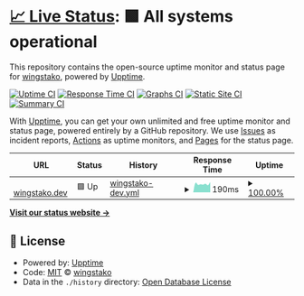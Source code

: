 # [📈 Live Status](https://wingstako.github.io/upptime): <!--live status--> **🟩 All systems operational**

This repository contains the open-source uptime monitor and status page for [wingstako](https://wingstako.github.io/upptime), powered by [Upptime](https://github.com/upptime/upptime).

[![Uptime CI](https://github.com/wingstako/upptime/workflows/Uptime%20CI/badge.svg)](https://github.com/wingstako/upptime/actions?query=workflow%3A%22Uptime+CI%22)
[![Response Time CI](https://github.com/wingstako/upptime/workflows/Response%20Time%20CI/badge.svg)](https://github.com/wingstako/upptime/actions?query=workflow%3A%22Response+Time+CI%22)
[![Graphs CI](https://github.com/wingstako/upptime/workflows/Graphs%20CI/badge.svg)](https://github.com/wingstako/upptime/actions?query=workflow%3A%22Graphs+CI%22)
[![Static Site CI](https://github.com/wingstako/upptime/workflows/Static%20Site%20CI/badge.svg)](https://github.com/wingstako/upptime/actions?query=workflow%3A%22Static+Site+CI%22)
[![Summary CI](https://github.com/wingstako/upptime/workflows/Summary%20CI/badge.svg)](https://github.com/wingstako/upptime/actions?query=workflow%3A%22Summary+CI%22)

With [Upptime](https://upptime.js.org), you can get your own unlimited and free uptime monitor and status page, powered entirely by a GitHub repository. We use [Issues](https://github.com/wingstako/upptime/issues) as incident reports, [Actions](https://github.com/wingstako/upptime/actions) as uptime monitors, and [Pages](https://wingstako.github.io/upptime) for the status page.

<!--start: status pages-->
<!-- This summary is generated by Upptime (https://github.com/upptime/upptime) -->
<!-- Do not edit this manually, your changes will be overwritten -->
<!-- prettier-ignore -->
| URL | Status | History | Response Time | Uptime |
| --- | ------ | ------- | ------------- | ------ |
| <img alt="" src="https://icons.duckduckgo.com/ip3/wingstako.dev.ico" height="13"> [wingstako.dev](https://wingstako.dev) | 🟩 Up | [wingstako-dev.yml](https://github.com/wingstako/upptime/commits/HEAD/history/wingstako-dev.yml) | <details><summary><img alt="Response time graph" src="./graphs/wingstako-dev/response-time-week.png" height="20"> 190ms</summary><br><a href="https://wingstako.github.io/upptime/history/wingstako-dev"><img alt="Response time 135" src="https://img.shields.io/endpoint?url=https%3A%2F%2Fraw.githubusercontent.com%2Fwingstako%2Fupptime%2FHEAD%2Fapi%2Fwingstako-dev%2Fresponse-time.json"></a><br><a href="https://wingstako.github.io/upptime/history/wingstako-dev"><img alt="24-hour response time 263" src="https://img.shields.io/endpoint?url=https%3A%2F%2Fraw.githubusercontent.com%2Fwingstako%2Fupptime%2FHEAD%2Fapi%2Fwingstako-dev%2Fresponse-time-day.json"></a><br><a href="https://wingstako.github.io/upptime/history/wingstako-dev"><img alt="7-day response time 190" src="https://img.shields.io/endpoint?url=https%3A%2F%2Fraw.githubusercontent.com%2Fwingstako%2Fupptime%2FHEAD%2Fapi%2Fwingstako-dev%2Fresponse-time-week.json"></a><br><a href="https://wingstako.github.io/upptime/history/wingstako-dev"><img alt="30-day response time 166" src="https://img.shields.io/endpoint?url=https%3A%2F%2Fraw.githubusercontent.com%2Fwingstako%2Fupptime%2FHEAD%2Fapi%2Fwingstako-dev%2Fresponse-time-month.json"></a><br><a href="https://wingstako.github.io/upptime/history/wingstako-dev"><img alt="1-year response time 144" src="https://img.shields.io/endpoint?url=https%3A%2F%2Fraw.githubusercontent.com%2Fwingstako%2Fupptime%2FHEAD%2Fapi%2Fwingstako-dev%2Fresponse-time-year.json"></a></details> | <details><summary><a href="https://wingstako.github.io/upptime/history/wingstako-dev">100.00%</a></summary><a href="https://wingstako.github.io/upptime/history/wingstako-dev"><img alt="All-time uptime 99.99%" src="https://img.shields.io/endpoint?url=https%3A%2F%2Fraw.githubusercontent.com%2Fwingstako%2Fupptime%2FHEAD%2Fapi%2Fwingstako-dev%2Fuptime.json"></a><br><a href="https://wingstako.github.io/upptime/history/wingstako-dev"><img alt="24-hour uptime 100.00%" src="https://img.shields.io/endpoint?url=https%3A%2F%2Fraw.githubusercontent.com%2Fwingstako%2Fupptime%2FHEAD%2Fapi%2Fwingstako-dev%2Fuptime-day.json"></a><br><a href="https://wingstako.github.io/upptime/history/wingstako-dev"><img alt="7-day uptime 100.00%" src="https://img.shields.io/endpoint?url=https%3A%2F%2Fraw.githubusercontent.com%2Fwingstako%2Fupptime%2FHEAD%2Fapi%2Fwingstako-dev%2Fuptime-week.json"></a><br><a href="https://wingstako.github.io/upptime/history/wingstako-dev"><img alt="30-day uptime 100.00%" src="https://img.shields.io/endpoint?url=https%3A%2F%2Fraw.githubusercontent.com%2Fwingstako%2Fupptime%2FHEAD%2Fapi%2Fwingstako-dev%2Fuptime-month.json"></a><br><a href="https://wingstako.github.io/upptime/history/wingstako-dev"><img alt="1-year uptime 100.00%" src="https://img.shields.io/endpoint?url=https%3A%2F%2Fraw.githubusercontent.com%2Fwingstako%2Fupptime%2FHEAD%2Fapi%2Fwingstako-dev%2Fuptime-year.json"></a></details>

<!--end: status pages-->

[**Visit our status website →**](https://wingstako.github.io/upptime)

## 📄 License

- Powered by: [Upptime](https://github.com/upptime/upptime)
- Code: [MIT](./LICENSE) © [wingstako](https://wingstako.github.io/upptime)
- Data in the `./history` directory: [Open Database License](https://opendatacommons.org/licenses/odbl/1-0/)
